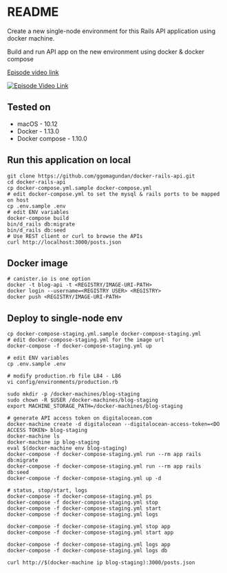 # README

Create a new single-node environment for this Rails API application using docker machine.

Build and run API app on the new environment using docker & docker compose

[Episode video link](https://youtu.be/4DSKgheuVns)

[![Episode Video Link](https://i.ytimg.com/vi/4DSKgheuVns/hqdefault.jpg)](https://youtu.be/4DSKgheuVns)

## Tested on

* macOS - 10.12
* Docker - 1.13.0
* Docker compose - 1.10.0


## Run this application on local

```
git clone https://github.com/ggomagundan/docker-rails-api.git
cd docker-rails-api
cp docker-compose.yml.sample docker-compose.yml
# edit docker-compose.yml to set the mysql & rails ports to be mapped on host
cp .env.sample .env
# edit ENV variables
docker-compose build
bin/d_rails db:migrate
bin/d_rails db:seed
# Use REST client or curl to browse the APIs
curl http://localhost:3000/posts.json
```

## Docker image

```
# canister.io is one option
docker -t blog-api -t <REGISTRY/IMAGE-URI-PATH>
docker login --username=<REGISTRY USER> <REGISTRY>
docker push <REGISTRY/IMAGE-URI-PATH>
```

## Deploy to single-node env

```
cp docker-compose-staging.yml.sample docker-compose-staging.yml
# edit docker-compose-staging.yml for the image url
docker-compose -f docker-compose-staging.yml up

# edit ENV variables
cp .env.sample .env

# modify production.rb file L84 - L86
vi config/environments/production.rb

sudo mkdir -p /docker-machines/blog-staging
sudo chown -R $USER /docker-machines/blog-staging
export MACHINE_STORAGE_PATH=/docker-machines/blog-staging

# generate API access token on digitalocean.com
docker-machine create -d digitalocean --digitalocean-access-token=<DO ACCESS TOKEN> blog-staging
docker-machine ls
docker-machine ip blog-staging
eval $(docker-machine env blog-staging)
docker-compose -f docker-compose-staging.yml run --rm app rails db:migrate
docker-compose -f docker-compose-staging.yml run --rm app rails db:seed
docker-compose -f docker-compose-staging.yml up -d

# status, stop/start, logs
docker-compose -f docker-compose-staging.yml ps
docker-compose -f docker-compose-staging.yml stop
docker-compose -f docker-compose-staging.yml start
docker-compose -f docker-compose-staging.yml logs

docker-compose -f docker-compose-staging.yml stop app
docker-compose -f docker-compose-staging.yml start app

docker-compose -f docker-compose-staging.yml logs app
docker-compose -f docker-compose-staging.yml logs db

curl http://$(docker-machine ip blog-staging):3000/posts.json
```
